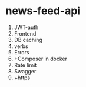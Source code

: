 # news-feed-api
1. JWT-auth
2. Frontend
3. DB caching
4. verbs
5. Errors
6. +Composer in docker
7. Rate limit
8. Swagger
9. +https
